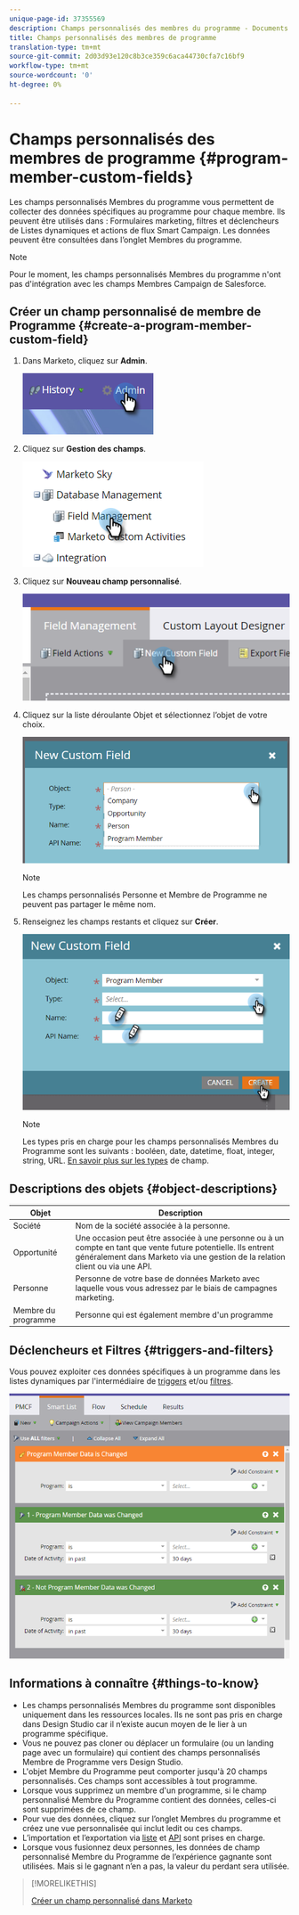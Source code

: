 ```yaml
---
unique-page-id: 37355569
description: Champs personnalisés des membres du programme - Documents marketing - Documentation du produit
title: Champs personnalisés des membres de programme
translation-type: tm+mt
source-git-commit: 2d03d93e120c8b3ce359c6aca44730cfa7c16bf9
workflow-type: tm+mt
source-wordcount: '0'
ht-degree: 0%

---
```



# Champs personnalisés des membres de programme {#program-member-custom-fields}

Les champs personnalisés Membres du programme vous permettent de collecter des données spécifiques au programme pour chaque membre. Ils peuvent être utilisés dans : Formulaires marketing, filtres et déclencheurs de Listes dynamiques et actions de flux Smart Campaign. Les données peuvent être consultées dans l’onglet Membres du programme.

>[!NOTE]
>
>Pour le moment, les champs personnalisés Membres du programme n&#39;ont pas d&#39;intégration avec les champs Membres Campaign de Salesforce.

## Créer un champ personnalisé de membre de Programme {#create-a-program-member-custom-field}

1. Dans Marketo, cliquez sur **Admin**.

   ![](assets/one.png)

1. Cliquez sur **Gestion des champs**.

   ![](assets/two.png)

1. Cliquez sur **Nouveau champ personnalisé**.

   ![](assets/three.png)

1. Cliquez sur la liste déroulante Objet et sélectionnez l’objet de votre choix.

   ![](assets/four.png)

   >[!NOTE]
   >
   >Les champs personnalisés Personne et Membre de Programme ne peuvent pas partager le même nom.

1. Renseignez les champs restants et cliquez sur **Créer**.

   ![](assets/five.png)

   >[!NOTE]
   >
   >Les types pris en charge pour les champs personnalisés Membres du Programme sont les suivants : booléen, date, datetime, float, integer, string, URL. [En savoir plus sur les types](/help/marketo/product-docs/administration/field-management/custom-field-type-glossary.md) de champ.

## Descriptions des objets {#object-descriptions}

| Objet | Description |
|---|---|
| Société | Nom de la société associée à la personne. |
| Opportunité | Une occasion peut être associée à une personne ou à un compte en tant que vente future potentielle. Ils entrent généralement dans Marketo via une gestion de la relation client ou via une API. |
| Personne | Personne de votre base de données Marketo avec laquelle vous vous adressez par le biais de campagnes marketing. |
| Membre du programme | Personne qui est également membre d&#39;un programme |

## Déclencheurs et Filtres {#triggers-and-filters}

Vous pouvez exploiter ces données spécifiques à un programme dans les listes dynamiques par l&#39;intermédiaire de [triggers](/help/marketo/product-docs/core-marketo-concepts/smart-campaigns/creating-a-smart-campaign/define-smart-list-for-smart-campaign-trigger.md) et/ou [filtres](/help/marketo/product-docs/core-marketo-concepts/smart-lists-and-static-lists/creating-a-smart-list/find-and-add-filters-to-a-smart-list.md).

![](assets/six.png)

## Informations à connaître {#things-to-know}

* Les champs personnalisés Membres du programme sont disponibles uniquement dans les ressources locales. Ils ne sont pas pris en charge dans Design Studio car il n’existe aucun moyen de le lier à un programme spécifique.
* Vous ne pouvez pas cloner ou déplacer un formulaire (ou un landing page avec un formulaire) qui contient des champs personnalisés Membre de Programme vers Design Studio.
* L&#39;objet Membre du Programme peut comporter jusqu&#39;à 20 champs personnalisés. Ces champs sont accessibles à tout programme.
* Lorsque vous supprimez un membre d&#39;un programme, si le champ personnalisé Membre du Programme contient des données, celles-ci sont supprimées de ce champ.
* Pour vue des données, cliquez sur l’onglet Membres du programme et créez une vue personnalisée qui inclut ledit ou ces champs.
* L’importation et l’exportation via [liste](/help/marketo/getting-started/quick-wins/import-a-list-of-people.md) et [API](https://developers.marketo.com/) sont prises en charge.
* Lorsque vous fusionnez deux personnes, les données de champ personnalisé Membre du Programme de l’expérience gagnante sont utilisées. Mais si le gagnant n’en a pas, la valeur du perdant sera utilisée.

>[!MORELIKETHIS]
>
>[Créer un champ personnalisé dans Marketo](/help/marketo/product-docs/administration/field-management/create-a-custom-field-in-marketo.md)
